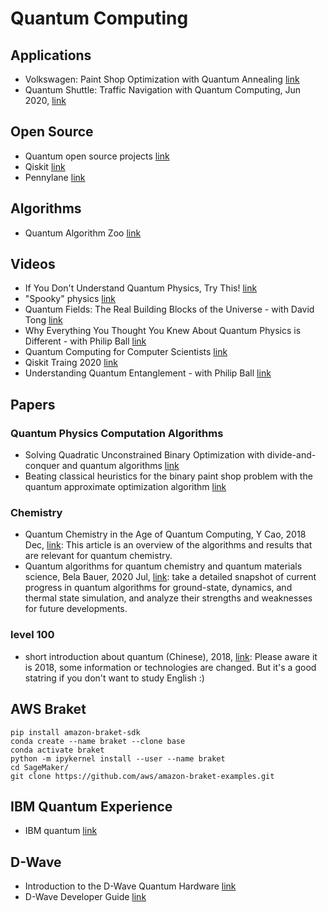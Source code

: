 # Quantum Computing

## Applications
* Volkswagen: Paint Shop Optimization with Quantum Annealing [link](https://youtu.be/Uenk1SF8NsI?t=276)
* Quantum Shuttle: Traffic Navigation with Quantum Computing, Jun 2020, [link](https://arxiv.org/abs/2006.14162)

## Open Source
* Quantum open source projects [link](https://qosf.org/project_list/)
* Qiskit [link](https://qiskit.org/)
* Pennylane [link](https://pennylane.ai/)

## Algorithms
* Quantum Algorithm Zoo [link](https://quantumalgorithmzoo.org/)

## Videos
* If You Don't Understand Quantum Physics, Try This! [link](https://youtu.be/Usu9xZfabPM)
* "Spooky" physics [link](https://youtu.be/wZzHnZzm_58)
* Quantum Fields: The Real Building Blocks of the Universe - with David Tong [link](https://www.youtube.com/watch?v=zNVQfWC_evg)
* Why Everything You Thought You Knew About Quantum Physics is Different - with Philip Ball [link](https://www.youtube.com/watch?v=q7v5NtV8v6I)
* Quantum Computing for Computer Scientists [link](https://www.youtube.com/watch?v=F_Riqjdh2oM)
* Qiskit Traing 2020 [link](https://www.youtube.com/playlist?list=PLOFEBzvs-VvrXTMy5Y2IqmSaUjfnhvBHR)
* Understanding Quantum Entanglement - with Philip Ball [link](https://www.youtube.com/watch?v=5_0o2fJhtSc&feature=youtu.be)

## Papers
### Quantum Physics Computation Algorithms
* Solving Quadratic Unconstrained Binary Optimization with divide-and-conquer and quantum algorithms [link](https://arxiv.org/abs/2101.07813)
* Beating classical heuristics for the binary paint shop problem with the quantum approximate optimization algorithm [link](https://arxiv.org/abs/2011.03403)

### Chemistry
* Quantum Chemistry in the Age of Quantum Computing, Y Cao, 2018 Dec, [link](https://arxiv.org/abs/1812.09976): This article is an overview of the algorithms and results that are relevant for quantum chemistry.
* Quantum algorithms for quantum chemistry and quantum materials science, Bela Bauer, 2020 Jul, [link](https://arxiv.org/abs/2001.03685): take a detailed snapshot of current progress in quantum algorithms for ground-state, dynamics, and thermal state simulation, and analyze their strengths and weaknesses for future developments.

### level 100
* short introduction about quantum (Chinese), 2018, [link](https://medium.com/@kelispinor/%E9%87%8F%E5%AD%90%E9%9B%BB%E8%85%A6%E6%A5%B5%E7%B0%A1%E4%BB%8B-short-introduction-to-quantum-computer-a7b159861786): Please aware it is 2018, some information or technologies are changed. But it's a good statring if you don't want to study English :)

## AWS Braket
```
pip install amazon-braket-sdk
conda create --name braket --clone base
conda activate braket
python -m ipykernel install --user --name braket
cd SageMaker/
git clone https://github.com/aws/amazon-braket-examples.git
```
## IBM Quantum Experience
* IBM quantum [link](https://quantum-computing.ibm.com/login)

## D-Wave
* Introduction to the D-Wave Quantum Hardware [link](https://www.dwavesys.com/tutorials/background-reading-series/introduction-d-wave-quantum-hardware)
* D-Wave Developer Guide [link](https://docs.dwavesys.com/docs/latest/doc_getting_started.html)


